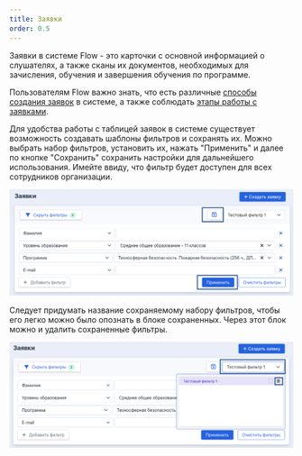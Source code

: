 ```yaml
---
title: Заявки
order: 0.5
---
```


Заявки в системе Flow - это карточки с основной информацией о слушателях, а также сканы их документов, необходимых для зачисления, обучения и завершения обучения по программе.

Пользователям Flow важно знать, что есть различные [способы создания заявок](./sposoby-sozdaniya-zayavok) в системе, а также соблюдать [этапы работы с заявками](./etapy-raboty-s-zayavkoi).

Для удобства работы с таблицей заявок в системе существует возможность создавать шаблоны фильтров и сохранять их. Можно выбрать набор фильтров, установить их, нажать "Применить" и далее по кнопке "Сохранить" сохранить настройки для дальнейшего использования. Имейте ввиду, что фильтр будет доступен для всех сотрудников организации.

![](<./image (162).png>)

Следует придумать название сохраняемому набору фильтров, чтобы его легко можно было опознать в блоке сохраненных. Через этот блок можно и удалить сохраненные фильтры.

![](<./image (163).png>)